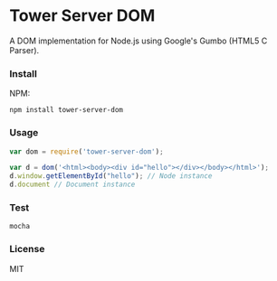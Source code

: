 # Tower Server DOM

A DOM implementation for Node.js using Google's Gumbo (HTML5 C Parser).

### Install

NPM:

```
npm install tower-server-dom
```

### Usage

```js
var dom = require('tower-server-dom');

var d = dom('<html><body><div id="hello"></div></body></html>');
d.window.getElementById("hello"); // Node instance
d.document // Document instance
```

### Test

```
mocha
```

### License

MIT